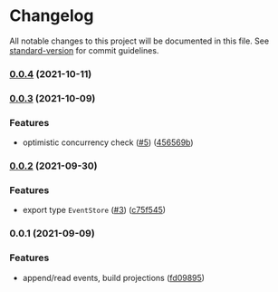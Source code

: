 # Changelog

All notable changes to this project will be documented in this file. See [standard-version](https://github.com/conventional-changelog/standard-version) for commit guidelines.

### [0.0.4](https://github.com/PDMLab/mongo-eventstore/compare/v0.0.3...v0.0.4) (2021-10-11)

### [0.0.3](https://github.com/PDMLab/mongo-eventstore/compare/v0.0.2...v0.0.3) (2021-10-09)


### Features

* optimistic concurrency check ([#5](https://github.com/PDMLab/mongo-eventstore/issues/5)) ([456569b](https://github.com/PDMLab/mongo-eventstore/commit/456569b91aba7701779b6f807862c8d84fe84507))

### [0.0.2](https://github.com/PDMLab/mongo-eventstore/compare/v0.0.1...v0.0.2) (2021-09-30)


### Features

* export type `EventStore` ([#3](https://github.com/PDMLab/mongo-eventstore/issues/3)) ([c75f545](https://github.com/PDMLab/mongo-eventstore/commit/c75f54581bc9c9793bc26f7423820e25017fb85f))

### 0.0.1 (2021-09-09)


### Features

* append/read events, build projections ([fd09895](https://github.com/PDMLab/mongo-eventstore/commit/fd09895517af1fe0fb5510375bbfbf7995dc8f2f))
